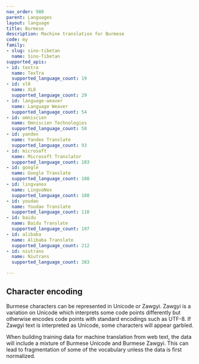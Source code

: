 ```yaml
---
nav_order: 988
parent: Languages
layout: language
title: Burmese
description: Machine translation for Burmese
code: my
family:
- slug: sino-tibetan
  name: Sino-Tibetan
supported_apis:
- id: textra
  name: TexTra
  supported_language_count: 19
- id: xl8
  name: XL8
  supported_language_count: 29
- id: language-weaver
  name: Language Weaver
  supported_language_count: 54
- id: omniscien
  name: Omniscien Technologies
  supported_language_count: 58
- id: yandex
  name: Yandex Translate
  supported_language_count: 93
- id: microsoft
  name: Microsoft Translator
  supported_language_count: 103
- id: google
  name: Google Translate
  supported_language_count: 108
- id: lingvanex
  name: LingvaNex
  supported_language_count: 108
- id: youdao
  name: Youdao Translate
  supported_language_count: 110
- id: baidu
  name: Baidu Translate
  supported_language_count: 197
- id: alibaba
  name: Alibaba Translate
  supported_language_count: 212
- id: niutrans
  name: Niutrans
  supported_language_count: 383

---
```


## Character encoding

Burmese characters can be represented in Unicode or Zawgyi.
Zawgyi is a variation on Unicode which interprets some code points differently but otherwise encodes code points with standard encodings such as UTF-8.
If Zawgyi text is interpreted as Unicode, some characters will appear garbled.

When building training data for machine translation from web text, the data will include a mixture of Burmese Unicode and Burmese Zawgyi.
This can lead to fragmentation of some of the vocabulary unless the data is first normalized.
